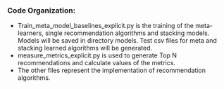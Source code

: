 <h3>Code Organization:</h3>

<ul>
  <li>Train_meta_model_baselines_explicit.py is the training of the meta-learners, single recommendation algorithms and stacking models. Models will be saved in directory models. Test csv files for meta and stacking learned algorithms will be generated.</li>
  <li>measure_metrics_explicit.py is used to generate Top N recommendations and calculate values of the metrics.</li>
  <li>The other files represent the implementation of recommendation algorithms.</li>
</ul>

